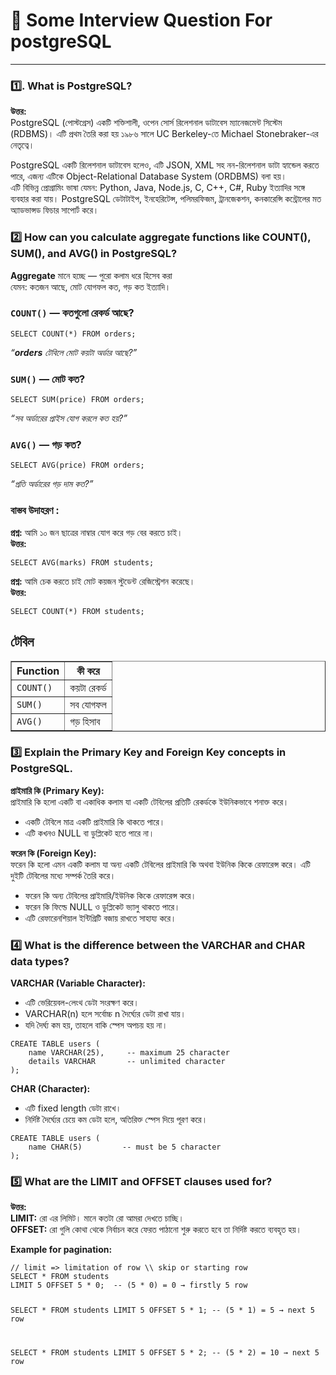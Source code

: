 <h1>📂  Some Interview Question For postgreSQL</h1>

<hr>

<h3>1️⃣. <strong>What is PostgreSQL?</strong></h3>
<p><strong>উত্তর:</strong><br>
PostgreSQL (পোস্টগ্রেস) একটি শক্তিশালী, ওপেন সোর্স রিলেশনাল ডাটাবেস ম্যানেজমেন্ট সিস্টেম (RDBMS)। এটি প্রথম তৈরি করা হয় ১৯৮৬ সালে UC Berkeley-তে Michael Stonebraker-এর নেতৃত্বে।</p>
<p>PostgreSQL একটি রিলেশনাল ডাটাবেস হলেও, এটি JSON, XML সহ নন-রিলেশনাল ডাটা হ্যান্ডেল করতে পারে, এজন্য এটিকে Object-Relational Database System (ORDBMS) বলা হয়।<br>
এটি বিভিন্ন প্রোগ্রামিং ভাষা যেমন: Python, Java, Node.js, C, C++, C#, Ruby ইত্যাদির সঙ্গে ব্যবহার করা যায়। PostgreSQL ডেটাটাইপ, ইনহেরিটেন্স, পলিমরফিজম, ট্রানজেকশন, কনকারেন্সি কন্ট্রোলের মত অ্যাডভান্সড ফিচার সাপোর্ট করে।
</p>

<h3>2️⃣ <strong>How can you calculate aggregate functions like COUNT(), SUM(), and AVG() in PostgreSQL?</strong></h3>
<p>  <strong>Aggregate</strong> মানে হচ্ছে — পুরো কলাম ধরে হিসেব করা<br>
যেমন: কতজন আছে, মোট যোগফল কত, গড় কত ইত্যাদি।</p>

<h3>  <code>COUNT()</code> — কতগুলো রেকর্ড আছে?</h3>
<pre><code>SELECT COUNT(*) FROM orders;
</code></pre>
<p>
<em>“<strong>orders</strong> টেবিলে মোট কয়টা অর্ডার আছে?”</em></p>

<h3><code>SUM()</code> — মোট কত?</h3>
<pre><code>SELECT SUM(price) FROM orders;
</code></pre>
<p>
<em>“সব অর্ডারের প্রাইস যোগ করলে কত হয়?”</em></p>

<h3>  <code>AVG()</code> — গড় কত?</h3>
<pre><code>SELECT AVG(price) FROM orders;
</code></pre>
<p>
<em>“প্রতি অর্ডারের গড় দাম কত?”</em></p>

<h3>বাস্তব উদাহরণ :</h3>

<p><strong>প্রশ্ন:</strong> আমি ১০ জন ছাত্রের নাম্বার যোগ করে গড় বের করতে চাই।<br>
<strong>উত্তর:</strong></p>
<pre><code>SELECT AVG(marks) FROM students;
</code></pre>

<p><strong>প্রশ্ন:</strong> আমি চেক করতে চাই মোট কয়জন স্টুডেন্ট রেজিস্ট্রেশন করেছে।<br>
<strong>উত্তর:</strong></p>
<pre><code>SELECT COUNT(*) FROM students;
</code></pre>

<h2>টেবিল</h2>

<table border="1" cellspacing="0" cellpadding="8">
  <thead>
    <tr>
      <th><strong>Function</strong></th>
      <th><strong>কী করে</strong></th>
    </tr>
  </thead>
  <tbody>
    <tr>
      <td><code>COUNT()</code></td>
      <td>কয়টা রেকর্ড</td>
    </tr>
    <tr>
      <td><code>SUM()</code></td>
      <td>সব যোগফল</td>
    </tr>
    <tr>
      <td><code>AVG()</code></td>
      <td>গড় হিসাব</td>
    </tr>
  </tbody>
</table>


<h3>3️⃣  <strong>Explain the Primary Key and Foreign Key concepts in PostgreSQL.</strong></h3>

<p><strong>প্রাইমারি কি (Primary Key):</strong><br>
প্রাইমারি কি হলো একটি বা একাধিক কলাম যা একটি টেবিলের প্রতিটি রেকর্ডকে ইউনিকভাবে শনাক্ত করে।</p>
<ul>
<li>একটি টেবিলে মাত্র একটি প্রাইমারি কি থাকতে পারে।</li>
<li>এটি কখনও NULL বা ডুপ্লিকেট হতে পারে না।</li>
</ul>

<p><strong>ফরেন কি (Foreign Key):</strong><br>
ফরেন কি হলো এমন একটি কলাম যা অন্য একটি টেবিলের প্রাইমারি কি অথবা ইউনিক কিকে রেফারেন্স করে। এটি দুইটি টেবিলের মধ্যে সম্পর্ক তৈরি করে।</p>
<ul>
<li>ফরেন কি অন্য টেবিলের প্রাইমারি/ইউনিক কিকে রেফারেন্স করে।</li>
<li>ফরেন কি ফিল্ডে NULL ও ডুপ্লিকেট ভ্যালু থাকতে পারে।</li>
<li>এটি রেফারেনশিয়াল ইন্টিগ্রিটি বজায় রাখতে সাহায্য করে।</li>
</ul>

<h3>4️⃣ <strong>What is the difference between the VARCHAR and CHAR data types?</strong></h3>

<p><strong>VARCHAR (Variable Character):</strong></p>
<ul>
<li>এটি ভেরিয়েবল-লেংথ ডেটা সংরক্ষণ করে।</li>
<li>VARCHAR(n) হলে সর্বোচ্চ n দৈর্ঘ্যের ডেটা রাখা যায়।</li>
<li>যদি দৈর্ঘ্য কম হয়, তাহলে বাকি স্পেস অপচয় হয় না।</li>
</ul>

<pre><code>CREATE TABLE users (
    name VARCHAR(25),     -- maximum 25 character
    details VARCHAR       -- unlimited character
);
</code></pre>

<p><strong>CHAR (Character):</strong></p>
<ul>
<li>এটি fixed length ডেটা রাখে।</li>
<li>নির্দিষ্ট দৈর্ঘ্যের চেয়ে কম ডেটা হলে, অতিরিক্ত স্পেস দিয়ে পূরণ করে।</li>
</ul>

<pre><code>CREATE TABLE users (
    name CHAR(5)         -- must be 5 character
);
</code></pre>

<h3>5️⃣ <strong>What are the LIMIT and OFFSET clauses used for?</strong></h3>
<p><strong>উত্তর:</strong><br>
<strong>LIMIT:</strong> রো এর লিমিট। মানে কতটা রো আমরা দেখতে চাচ্ছি।<br>
<strong>OFFSET:</strong> রো গুলি কোথা থেকে নির্বাচন করে ফেরত পাঠানো শুরু করতে হবে তা নির্দিষ্ট করতে ব্যবহৃত হয়।
</p>

<p><strong>Example for pagination:</strong></p>
<pre><code>// limit => limitation of row \\ skip or starting row
SELECT * FROM students
LIMIT 5 OFFSET 5 * 0;  -- (5 * 0) = 0 → firstly 5 row

SELECT * FROM students
LIMIT 5 OFFSET 5 * 1;  -- (5 * 1) = 5 → next 5 row

SELECT * FROM students
LIMIT 5 OFFSET 5 * 2;  -- (5 * 2) = 10 → next 5 row
</code></pre>
